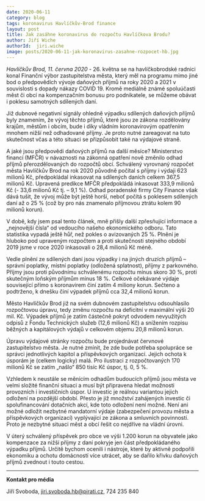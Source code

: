 ```yaml
---
date: 2020-06-11
category: blog
tags: koronavirus Havlíčkův-Brod finance
layout: post
title: Jak zasáhne koronavirus do rozpočtu Havlíčkova Brodu?
author: Jiří Wiche
authorId:  jiri.wiche
image: posts/2020-06-11-jak-koronavirus-zasahne-rozpocet-hb.jpg	
---
```


*Havlíčkův Brod, 11. června 2020* - 26. května se na havlíčkobrodské radnici konal Finanční výbor zastupitelstva města, který měl na programu mimo jiné bod o předpovědích vývoje daňových příjmů na roky 2020 a 2021 v souvislosti s dopady nákazy COVID 19. Kromě mediálně známé spoluúčasti měst či obcí na kompenzačním bonusu pro podnikatele, se můžeme obávat i poklesu samotných sdílených daní.

Již dubnové negativní signály ohledně výpadku sdílených daňových příjmů byly znamením, že vývoj těchto příjmů, které jsou ze zákona rozdělovány krajům, městům i obcím, bude i díky vládním koronavirovým opatřením mnohem nižší než odhadované příjmy. Je proto nutné zareagovat na tuto skutečnost včas a této situaci se přizpůsobit také na výdajové straně.

A jaké jsou předpovědi daňových příjmů na další měsíce? Ministerstvo financí (MFČR) v návaznosti na zákonná opatření nově změnilo odhad příjmů přerozdělovaných do rozpočtů obcí. Schválený vyrovnaný rozpočet města Havlíčkův Brod na rok 2020 původně počítal s příjmy i výdaji 623 milionů Kč, předpokládal inkasovat na sdílených daních celkem 367,5 milionů Kč. Upravená predikce MFČR předpokládá inkasovat 333,9 milionů Kč (- 33,6 milionů Kč tj. – 9,1 %). Odhad poradenské firmy City Finance však dává tušit, že vývoj může být ještě horší, neboť počítá s poklesem sdílených daní až o 25 % (což by pro nás znamenalo příjmovou ztrátu kolem 90 milionů korun). 

V době, kdy jsem psal tento článek, mně přišly další zpřesňující informace a „nejnovější čísla“ od vedoucího našeho ekonomického odboru. Tato statistika vypadá ještě hůř, než pokles o avizovaných 25 %. Plnění je hluboko pod upraveným rozpočtem a proti skutečnosti stejného období 2019 jsme v roce 2020 inkasovali o 28,4 milionů Kč méně.

Vedle plnění ze sdílených daní jsou výpadky i na jiných druzích příjmů – správní poplatky, místní poplatky (odložená splatnost), příjmy z parkovného. Příjmy jsou proti původnímu schválenému rozpočtu mínus skoro 30 %, proti skutečným loňským příjmům mínus 18 %. Celkové očekávané výdaje související přímo s koronavirem činí zatím 4 miliony korun. Sečteno a podtrženo, k dnešku činí výpadek příjmů cca 32,4 milionů korun. 

Město Havlíčkův Brod již na svém dubnovém zastupitelstvu odsouhlasilo rozpočtovou úpravu, tedy změnu rozpočtu na deficitní v maximální výši 20 mil. Kč. Výpadek příjmů je zatím částečně pokryt odvodem nevyužitých odpisů z Fondu Technických služeb (12,6 milionů Kč) a snížením rozpisu běžných a kapitálových výdajů v celkovém objemu 20,8 milionů korun.

Úpravu výdajové stránky rozpočtu bude projednávat červnové zastupitelstvo města. Je nutné zmínit, že zde bude potřeba spolupráce se správci jednotlivých kapitol a příspěvkových organizací. Jejich ochota k úsporám je (celkem logicky) malá. Pro ilustraci z rozpočtovaných 170 milionů Kč se zatím „našlo“ 850 tisíc Kč úspor, tj. 0, 5 %. 

Vzhledem k neustále se měnícím odhadům budoucích příjmů jsou města ve velmi složité finanční situaci a musí být připravena hledat možnosti provozních i investičních úspor. U investic je reálnou variantou jejich odložení na pozdější období. Přesto je již množství zahájených investic či spolufinancování dotačních akcí, kde toto odložení není možné. Není ani možné odložit nezbytné mandatorní výdaje (zabezpečení provozu města a příspěvkových organizací) vyplývající ze zákona a smluvních povinností. Proto je nezbytné situaci měst a obcí řešit co nejdříve na vládní úrovni.

V úterý schválený příspěvek pro obce ve výši 1.200 korun na obyvatele jako kompenzace za nižší příjmy z daní pokryje jen část předpokládaného výpadku příjmů. Určitě bychom ocenili i nástroje, které by aktivně podpořili ekonomiku a ochotu domácností více utrácet, aby se dařilo křivku daňových příjmů zvednout i touto cestou. 

---

**Kontakt pro média**

Jiří Svoboda, <jiri.svoboda.hb@pirati.cz>, 724 235 840
